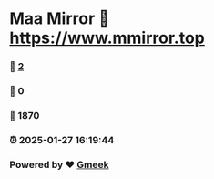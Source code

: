 # Maa Mirror :link: https://www.mmirror.top 
### :page_facing_up: [2](https://www.mmirror.top/tag.html) 
### :speech_balloon: 0 
### :hibiscus: 1870 
### :alarm_clock: 2025-01-27 16:19:44 
### Powered by :heart: [Gmeek](https://github.com/Meekdai/Gmeek)
